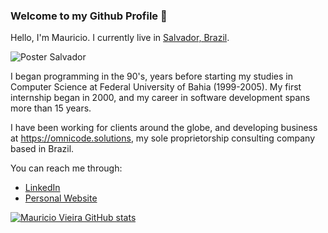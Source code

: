 ### Welcome to my Github Profile 👋

Hello, I'm Mauricio. I currently live in [Salvador, Brazil](https://www.google.com/maps/@-12.9917169,-38.5274353,13z).

![Poster Salvador](https://upload.wikimedia.org/wikipedia/commons/thumb/a/a5/Salvador_Brazil_skyline_%28cropped%29.jpg/640px-Salvador_Brazil_skyline_%28cropped%29.jpg)

I began programming in the 90's, years before starting my studies in Computer Science at Federal University of Bahia (1999-2005). My first internship began in 2000, and my career in software development spans more than 15 years.

I have been working for clients around the globe, and developing business at https://omnicode.solutions, my sole proprietorship consulting company based in Brazil.

You can reach me through:

- [LinkedIn](https://linkedin.com/mauriciovieira)
- [Personal Website](https://mauriciovieira.net)

<a href="https://github.com/mauriciovieira">
  <img src="https://github-readme-stats.vercel.app/api?username=mauriciovieira&&theme=gruvbox&count_private=true&include_all_commits=true" alt="Mauricio Vieira GitHub stats" /><br />
</a>
